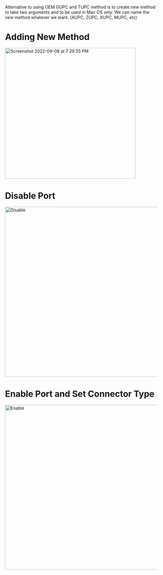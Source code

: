 Alternative to using OEM GUPC and TUPC method is to create new method to take two arguments and to be used in Mac OS only. We can name the new method whatever we want. (AUPC, ZUPC, XUPC, MUPC, etc)

# Adding New Method

<img width="430" alt="Screenshot 2022-09-08 at 7 29 55 PM" src="https://user-images.githubusercontent.com/97265013/189262440-8b802bbc-63a5-42ed-b657-9eb7ab227ba9.png">


# Disable Port

<img width="559" alt="Disable" src="https://user-images.githubusercontent.com/97265013/189262549-b0d773ad-3dfc-4f4c-a0f5-99cf34324686.png">

# Enable Port and Set Connector Type

<img width="542" alt="Enable" src="https://user-images.githubusercontent.com/97265013/189262560-5b3898b2-9787-4fb8-8147-1983e91012c1.png">

